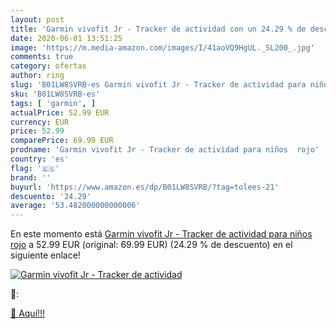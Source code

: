 ```yaml
---
layout: post
title: 'Garmin vivofit Jr - Tracker de actividad con un 24.29 % de descuento'
date: 2020-06-01 13:51:25
image: 'https://m.media-amazon.com/images/I/41aoVQ9HgUL._SL200_.jpg'
comments: true
category: ofertas
author: ring
slug: 'B01LW8SVRB-es Garmin vivofit Jr - Tracker de actividad para niños rojo'
sku: 'B01LW8SVRB-es'
tags: [ 'garmin', ]
actualPrice: 52.99 EUR
currency: EUR
price: 52.99
comparePrice: 69.99 EUR
prodname: 'Garmin vivofit Jr - Tracker de actividad para niños  rojo'
country: 'es'
flag: '🇪🇸'
brand: ''
buyurl: 'https://www.amazon.es/dp/B01LW8SVRB/?tag=tolees-21'
descuento: '24.29'
average: '53.482000000000006'
---
```


En este momento está [Garmin vivofit Jr - Tracker de actividad para niños  rojo](https://www.amazon.es/dp/B01LW8SVRB/?tag=tolees-21) a 52.99 EUR (original: 69.99 EUR) (24.29 %  de descuento) en el siguiente enlace!

[![Garmin vivofit Jr - Tracker de actividad](https://m.media-amazon.com/images/I/41aoVQ9HgUL._SL200_.jpg)](https://www.amazon.es/dp/B01LW8SVRB/?tag=tolees-21)

🔎:


[🛒 Aquí!!!](https://www.amazon.es/dp/B01LW8SVRB/?tag=tolees-21)
